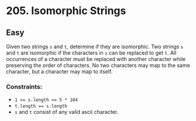 # 205. Isomorphic Strings

## Easy

Given two strings `s` and `t`, determine if they are isomorphic. Two strings `s` and `t` are isomorphic if the
characters in `s` can be replaced to get `t`. All occurrences of a character must be replaced with another character
while preserving the order of characters. No two characters may map to the same character, but a character may map to
itself.

### Constraints:

- `1 <= s.length <= 5 * 104`
- `t.length == s.length`
- `s` and `t` consist of any valid ascii character.
